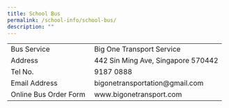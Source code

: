 ```yaml
---
title: School Bus
permalink: /school-info/school-bus/
description: ""
---
```

<table border="0">
<tbody>
<tr>
<td>Bus Service</td>
<td>
<div>Big One Transport Service</div>
</td>
</tr>
<tr>
<td>Address</td>
<td>442 Sin Ming Ave, Singapore 570442</td>
</tr>
<tr>
<td>Tel No.</td>
<td>9187 0888</td>
</tr>
<tr>
<td>Email Address</td>
<td>bigonetransportation@gmail.com</td>
</tr>
<tr>
<td>Online Bus Order Form&nbsp;</td>
<td>www.bigonetransport.com</td>
</tr>
</tbody>
</table>
